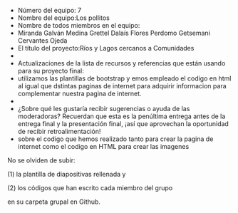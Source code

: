 - Número del equipo: 7
- Nombre del equipo:Los pollitos
- Nombre de todos miembros en el equipo:
- Miranda Galván Medina 
Grettel Dalaís Flores Perdomo
Getsemani Cervantes Ojeda
- El título del proyecto:Ríos y Lagos cercanos a Comunidades
- 
- Actualizaciones de la lista de recursos y referencias que están usando para su proyecto final:
- utilizamos las plantillas de bootstrap y emos empleado el codigo en html al igual que dstintas paginas de internet para adquirir informacion para complementar nuestra pagina de internet.
- 
- ¿Sobre qué les gustaría recibir sugerencias o ayuda de las moderadoras? Recuerdan que esta es la penúltima entrega antes de la entrega final y la presentación final, ¡así que aprovechan la oportunidad de recibir retroalimentación!
- sobre el codigo que hemos realizado tanto para crear la pagina de internet como el codigo en HTML para crear las imagenes

No se olviden de subir:

(1) la plantilla de diapositivas rellenada y 

(2) los códigos que han escrito cada miembro del grupo 

en su carpeta grupal en Github.
